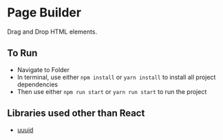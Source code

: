 # Page Builder

Drag and Drop HTML elements.

## To Run

- Navigate to Folder
- In terminal, use either `npm install` or `yarn install` to install all project dependencies
- Then use either `npm run start` or `yarn run start` to run the project

## Libraries used other than React

- [uuuid](https://www.npmjs.com/package/uuid)
